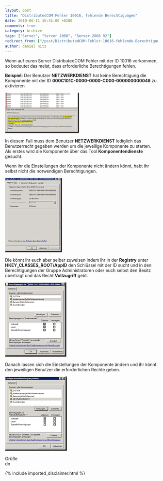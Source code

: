 ```yaml
---
layout: post
title: "DistributedCOM Fehler 10016, fehlende Berechtigungen"
date: 2010-06-11 16:41:00 +0200
comments: true
category: Archive
tags: ["Server", "Server 2008", "Server 2008 R2"]
redirect_from: ["/post/DistributedCOM-Fehler-10016-fehlende-Berechtigungen", "/post/distributedcom-fehler-10016-fehlende-berechtigungen"]
author: daniel nitz
---
```

<!-- more -->
<p>Wenn auf euren Server DistributedCOM Fehler mit der ID 10016 vorkommen, so bedeutet das meist, dass erforderliche Berechtigungen fehlen.</p>  <p><strong>Beispiel:</strong> Der Benutzer <strong>NETZWERKDIENST</strong> hat keine Berechtigung die Komponente mit der ID <strong>000C101C-0000-0000-C000-000000000046</strong> zu aktivieren</p>  <p><a href="/assets/archive/image_130.png" target="_blank"><img style="border-bottom: 0px; border-left: 0px; display: inline; border-top: 0px; border-right: 0px" title="image" border="0" alt="image" src="/assets/archive/image_thumb_130.png" width="244" height="133" /></a> </p>  <p>In diesem Fall muss dem Benutzer <strong>NETZWERKDIENST</strong> lediglich das Benutzerrecht gegeben werden um die jeweilige Komponente zu starten. Als erstes wird die Komponente über das Tool <strong>Komponentendienste </strong>gesucht. </p>  <p>Wenn ihr die Einstellungen der Komponente nicht ändern könnt, habt ihr selbst nicht die notwendigen Berechtigungen. </p>  <p><a href="/assets/archive/image_131.png" target="_blank"><img style="border-bottom: 0px; border-left: 0px; display: inline; border-top: 0px; border-right: 0px" title="image" border="0" alt="image" src="/assets/archive/image_thumb_131.png" width="188" height="244" /></a> </p>  <p>Die könnt ihr euch aber selber zuweisen indem ihr in der <strong>Registry</strong> unter <strong>HKEY_CLASSES_ROOT\AppID</strong> den Schlüssel mit der ID sucht und in den Berechtigungen der Gruppe Administratoren oder euch selbst den Besitz übertragt und das Recht <strong>Vollzugriff</strong> gebt.</p>  <p><a href="/assets/archive/image_132.png" target="_blank"><img style="border-bottom: 0px; border-left: 0px; display: inline; border-top: 0px; border-right: 0px" title="image" border="0" alt="image" src="/assets/archive/image_thumb_132.png" width="202" height="244" /></a> </p>  <p>Danach lassen sich die Einstellungen der Komponente ändern und ihr könnt den jeweiligen Benutzer die erforderlichen Rechte geben.</p>  <p><a href="/assets/archive/image_133.png" target="_blank"><img style="border-bottom: 0px; border-left: 0px; display: inline; border-top: 0px; border-right: 0px" title="image" border="0" alt="image" src="/assets/archive/image_thumb_133.png" width="204" height="244" /></a>&#160;</p>  <p>Grüße   <br />dn</p>
{% include imported_disclaimer.html %}
